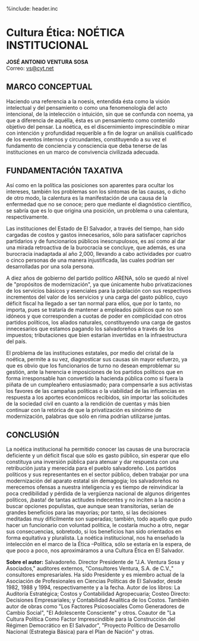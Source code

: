 %include: header.inc

# Cultura Ética: NOÉTICA INSTITUCIONAL

**JOSÉ ANTONIO VENTURA SOSA**  
Correo:  <vs@cyt.net>

## MARCO CONCEPTUAL

Haciendo una referencia a la noesis, entendida ésta como la visión intelectual y
del pensamiento o como una fenomenología del acto intencional, de la intelección
o intuición, sin que se confunda con noema, ya que a diferencia de aquélla, ésta
es un pensamiento como contenido objetivo del pensar. La noética, es el
discernimiento imprescindible o mirar con intención y profundidad requerible a
fin de lograr un análisis cualificado de los eventos internos y circundantes,
constituyendo a su vez el fundamento de conciencia y consciencia que deba
tenerse de las instituciones en un marco de convivencia civilizada adecuada.

## FUNDAMENTACIÓN TAXATIVA

Así como en la política las posiciones son aparentes para ocultar los intereses,
también los problemas son los síntomas de las causas, o dicho de otro modo, la
calentura es la manifestación de una causa de la enfermedad que no se conoce;
pero que mediante el diagnóstico científico, se sabría que es lo que origina una
posición, un problema o una calentura, respectivamente.

Las instituciones del Estado de El Salvador, a través del tiempo, han sido
cargadas de costos y gastos innecesarios, sólo para satisfacer caprichos
partidarios y de funcionarios públicos inescrupulosos, es así como al dar una
mirada retroactiva de la burocracia se concluye, que además, es una burocracia
inadaptada al año 2,000, llevando a cabo actividades por cuatro o cinco personas
de una manera injustificada, las cuales podrían ser desarrolladas por una sola
persona.

A diez años de gobierno del partido político ARENA, sólo se quedó al nivel de
"propósitos de modernización", ya que únicamente hubo privatizaciones de los
servicios básicos y esenciales para la población con sus respectivos incrementos
del valor de los servicios y una carga del gasto público, cuyo déficit fiscal ha
llegado a ser tan normal para ellos, que por lo tanto, no importa, pues se
trataría de mantener a empleados públicos que no son idóneos y que corresponden
a cuotas de poder en complicidad con otros partidos políticos, los aliados
naturales, constituyendo una carga de gastos innecesarios que estamos pagando
los salvadoreños a través de los impuestos; tributaciones que bien estarían
invertidas en la infraestructura del país.

El problema de las instituciones estatales, por medio del cristal de la noética,
permite a su vez, diagnosticar sus causas sin mayor esfuerzo, ya que es obvio
que los funcionarios de turno no desean emproblemar su gestión, ante la herencia
e imposiciones de los partidos políticos que en forma irresponsable han
convertido la hacienda pública como si fuera la piñata de un cumpleañero
entusiasmado; para compensarle a sus activistas los favores de las campañas
políticas o la viabilidad de las influencias en respuesta a los aportes
económicos recibidos, sin importar las solicitudes de la sociedad civil en
cuanto a la rendición de cuentas y más bien continuar con la retórica de que la
privatización es sinónimo de modernización, palabras que sólo en rima podrían
utilizarse juntas.

## CONCLUSIÓN

La noética institucional ha permitido conocer las causas de una burocracia
deficiente y un déficit fiscal que sólo es gasto público, sin esperar que ello
constituya una inversión pública para atenuar y dar respuesta con una
retribución justa y merecida para el pueblo salvadoreño. Los partidos políticos
y sus representantes en el sector público, deben trabajar por una modernización
del aparato estatal sin demagogia; los salvadoreños no merecemos ofensas a
nuestra inteligencia y es tiempo de reinvindicar la poca credibilidad y pérdida
de la vergüenza nacional de algunos dirigentes políticos, ¡basta! de tantas
actitudes indecentes y no inciten a la nación a buscar opciones populistas, que
aunque sean transitorias, serían de grandes beneficios para las mayorías; por
tanto, si las decisiones meditadas muy difícilmente son superadas; también, todo
aquello que pudo hacer un funcionario con voluntad política, le costaría mucho a
otro, negar sus consecuencias, sobretodo, si los beneficios han sido orientados
en forma equitativa y pluralista. La noética institucional, nos ha enseñado la
intelección en el marco de la Ética –Política, sólo se estaría en la espera, de
que poco a poco, nos aproximáramos a una Cultura Ética en El Salvador.

**Sobre el autor:** Salvadoreño. Director Presidente de "J.A. Ventura Sosa y
Asociados," auditores externos, "Consultores Ventura, S.A. de C.V.," consultores
empresariales. Ha sido Presidente y es miembro actual de la Asociación de
Profesionales en Ciencias Políticas de El Salvador, desde 1982, 1988 y 1994,
respectivamente y a la fecha. Autor de los libros: La Auditoría Estratégica;
Costos y Contabilidad Agropecuaria; Costeo Directo: Decisiones Empresariales; y
Contabilidad Analítica de los Costos. También autor de obras como "Los Factores
Psicosociales Como Generadores de Cambio Social", "El Adolescente Consciente" y
otros. Coautor de "La Cultura Política Como Factor Imprescindible para la
Construcción del Régimen Democrático en El Salvador", "Proyecto Político de
Desarrollo Nacional (Estrategia Básica) para el Plan de Nación" y otras. 
